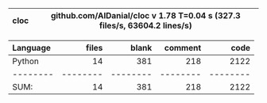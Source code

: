 cloc|github.com/AlDanial/cloc v 1.78  T=0.04 s (327.3 files/s, 63604.2 lines/s)
--- | ---

Language|files|blank|comment|code
:-------|-------:|-------:|-------:|-------:
Python|14|381|218|2122
--------|--------|--------|--------|--------
SUM:|14|381|218|2122
